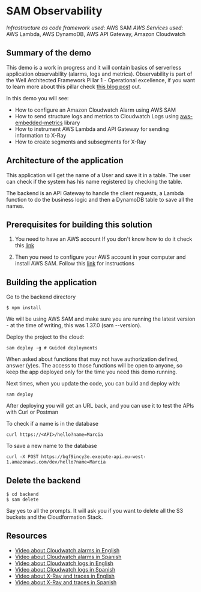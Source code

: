 # SAM Observability

_Infrastructure as code framework used_: AWS SAM
_AWS Services used_: AWS Lambda, AWS DynamoDB, AWS API Gateway, Amazon Cloudwatch

## Summary of the demo

This demo is a work in progress and it will contain basics of serverless application observability (alarms, logs and metrics).
Observability is part of the Well Architected Framework Pillar 1 - Operational excellence, if you want to learn more about this pillar check [this blog post](https://blog.marcia.dev/operational-excellence) out.

In this demo you will see:

- How to configure an Amazon Cloudwatch Alarm using AWS SAM
- How to send structure logs and metrics to Cloudwatch Logs using [aws-embedded-metrics](https://github.com/awslabs/aws-embedded-metrics-node) library
- How to instrument AWS Lambda and API Gateway for sending information to X-Ray
- How to create segments and subsegments for X-Ray

## Architecture of the application

This application will get the name of a User and save it in a table.
The user can check if the system has his name registered by checking the table.

The backend is an API Gateway to handle the client requests, a Lambda function to do the business logic and then a DynamoDB table to save all the names.

## Prerequisites for building this solution

1. You need to have an AWS account
   If you don't know how to do it check this [link](https://youtu.be/9_wo0FHtVmY)

2. Then you need to configure your AWS account in your computer and install AWS SAM. Follow this [link](https://aws.amazon.com/serverless/sam/) for instructions

## Building the application

Go to the backend directory

```
$ npm install
```

We will be using AWS SAM and make sure you are running the latest version - at the time of writing, this was 1.37.0 (sam --version).

Deploy the project to the cloud:

```
sam deploy -g # Guided deployments
```

When asked about functions that may not have authorization defined, answer (y)es. The access to those functions will be open to anyone, so keep the app deployed only for the time you need this demo running.

Next times, when you update the code, you can build and deploy with:

```
sam deploy
```

After deploying you will get an URL back, and you can use it to test the APIs with Curl or Postman

To check if a name is in the database

```
curl https://<API>/hello?name=Marcia
```

To save a new name to the database

```
curl -X POST https://bqf9incy3e.execute-api.eu-west-1.amazonaws.com/dev/hello?name=Marcia
```

## Delete the backend

```
$ cd backend
$ sam delete
```

Say yes to all the prompts. It will ask you if you want to delete all the S3 buckets and the Cloudformation Stack.

## Resources

- [Video about Cloudwatch alarms in English](https://youtu.be/PII5_luwcAo)
- [Video about Cloudwatch alarms in Spanish](https://youtu.be/uS0QE0NeqpA)
- [Video about Cloudwatch logs in English](https://youtu.be/2vpy8bi-fPk)
- [Video about Cloudwatch logs in Spanish](https://youtu.be/UBPPGJaBIVY)
- [Video about X-Ray and traces in English](https://youtu.be/OOScvywKj9s)
- [Video about X-Ray and traces in Spanish](https://youtu.be/UBPPGJaBIVY)
